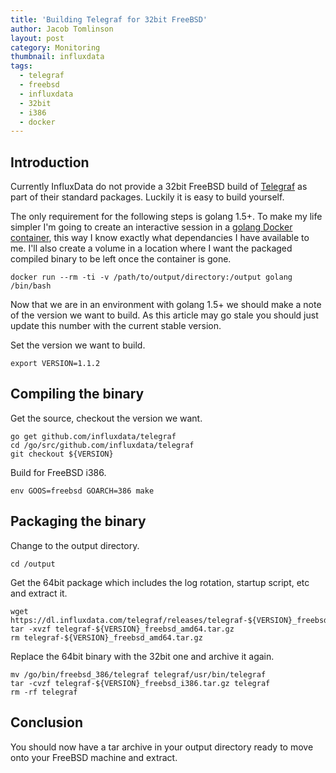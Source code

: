 ```yaml
---
title: 'Building Telegraf for 32bit FreeBSD'
author: Jacob Tomlinson
layout: post
category: Monitoring
thumbnail: influxdata
tags:
  - telegraf
  - freebsd
  - influxdata
  - 32bit
  - i386
  - docker
---
```


## Introduction

Currently InfluxData do not provide a 32bit FreeBSD build of [Telegraf](https://www.influxdata.com/time-series-platform/telegraf/) as part of their standard packages. Luckily it is easy to build yourself.

The only requirement for the following steps is golang 1.5+. To make my life simpler I'm going to create an interactive session in a [golang Docker container](https://hub.docker.com/_/golang/), this way I know exactly what dependancies I have available to me. I'll also create a volume in a location where I want the packaged compiled binary to be left once the container is gone.

```
docker run --rm -ti -v /path/to/output/directory:/output golang /bin/bash
```

Now that we are in an environment with golang 1.5+ we should make a note of the version we want to build. As this article may go stale you should just update this number with the current stable version.

Set the version we want to build.
```
export VERSION=1.1.2
```

## Compiling the binary

Get the source, checkout the version we want.
```
go get github.com/influxdata/telegraf
cd /go/src/github.com/influxdata/telegraf
git checkout ${VERSION}
```

Build for FreeBSD i386.
```
env GOOS=freebsd GOARCH=386 make
```

## Packaging the binary

Change to the output directory.
```
cd /output
```

Get the 64bit package which includes the log rotation, startup script, etc and extract it.
```
wget https://dl.influxdata.com/telegraf/releases/telegraf-${VERSION}_freebsd_amd64.tar.gz
tar -xvzf telegraf-${VERSION}_freebsd_amd64.tar.gz
rm telegraf-${VERSION}_freebsd_amd64.tar.gz
```

Replace the 64bit binary with the 32bit one and archive it again.
```
mv /go/bin/freebsd_386/telegraf telegraf/usr/bin/telegraf
tar -cvzf telegraf-${VERSION}_freebsd_i386.tar.gz telegraf
rm -rf telegraf
```

## Conclusion
You should now have a tar archive in your output directory ready to move onto your FreeBSD machine and extract.
